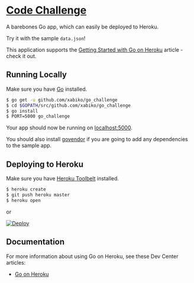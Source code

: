 
# [Code Challenge](https://limitless-chamber-78372.herokuapp.com/)

A barebones Go app, which can easily be deployed to Heroku.

Try it with the sample `data.json`!

This application supports the [Getting Started with Go on Heroku](https://devcenter.heroku.com/articles/getting-started-with-go) article - check it out.

## Running Locally

Make sure you have [Go](http://golang.org/doc/install) installed.

```sh
$ go get -u github.com/xabiko/go_challenge
$ cd $GOPATH/src/github.com/xabiko/go_challenge
$ go install
$ PORT=5000 go_challenge
```

Your app should now be running on [localhost:5000](http://localhost:5000/).

You should also install [govendor](https://github.com/kardianos/govendor) if you are going to add any dependencies to the sample app.

## Deploying to Heroku

Make sure you have [Heroku Toolbelt](https://toolbelt.heroku.com/) installed.

```sh
$ heroku create
$ git push heroku master
$ heroku open
```

or

[![Deploy](https://www.herokucdn.com/deploy/button.png)](https://heroku.com/deploy)


## Documentation

For more information about using Go on Heroku, see these Dev Center articles:

- [Go on Heroku](https://devcenter.heroku.com/categories/go)
